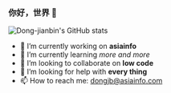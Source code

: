 ### 你好，世界 👋
![Dong-jianbin's GitHub stats](https://github-readme-stats.vercel.app/api?username=dong-jianbin&show_icons=true&theme=radical)  
- 🔭 I’m currently working on **asiainfo**
- 🌱 I’m currently learning *more and more*
- 👯 I’m looking to collaborate on **low code**
- 🤔 I’m looking for help with **every thing**
- 📫 How to reach me: dongjb@asiainfo.com   

